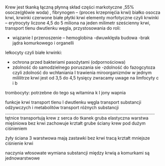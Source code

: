 Krew jest tkanką łączną płynną 
skład części markotyczne  ,55% osocze(główie woda) , fibrynogen – (proces krzepnięćia krwi) białko osocza krwi, krwinki czerwone białe płytki krwi 
elementy morfotyczne czyli krwinki – erytrocyty liczone 4,5 do 5 miliona na jeden milimetr sześcienny krwi, transport tlenu dwutlenku węgla, 
przystosowania do roli: 
- wiązanie I przenoszenie – hemoglobina
-dwuwklęsła budowa
-brak jądra komurkowego i organelli

lełkocyty czyli białe krwinki: 
- ochrona przed bakteriami pasożytami (odpornościowa)
- zdolność do samodzielnego poruszania sie
-zdolność do fazogcytoza czyli zdolność do wchłaniania I trawienia miroorganizmów 
w jednym mililitrze krwi jest od 3,5 do 4,5 tysięcy 
zwracamy uwage na limfocyty c i b 

trombocyty: 
potrzebne do tego są witamina k I jony wapnia 

funkcje krwi transport tlenu I dwutlenku węgla 
transport substancji odżywczych i metabolitów 
transport różnych substancji 
…………………………………………………………………………………………………………
tętnice transportują krew z serca do tkanek 
gruba elastyczna warstwa mięśniowa 
bez krwi zachowuje krztałt 
grube ściany 
krew pod dużym ciśnieniem 

żyły ściana 3 warstwowa 
mają zastawki 
bez krwi tracą krztałt
mniejsze ciśnienie krwi

naczynia włosowate 
wymiana substancji między krwią a komurkami 
są jednowarstwowe 

